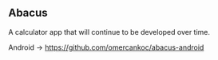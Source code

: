 ## Abacus

A calculator app that will continue to be developed over time.

Android -> https://github.com/omercankoc/abacus-android

